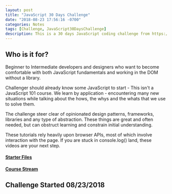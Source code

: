 ```yaml
---
layout: post
title: "JavaScript 30 Days Challenge"
date: "2018-08-23 17:56:16 -0700"
categories: Notes
tags: [Challenge, JavaScript30DaysChallenge]
description: This is a 30 days JavaScript coding challenge from https://javascript30.com/ by Wes Bos
---
```


## Who is it for?

Beginner to Intermediate developers and designers who want to become comfortable with both JavaScript fundamentals and working in the DOM without a library.

Challenger should already know some JavaScript to start - This isn't a JavaScript 101 course. We learn by application - encountering many new situations while talking about the hows, the whys and the whats that we use to solve them.

The challenge steer clear of opinionated design patterns, frameworks, libraries and any type of abstraction. These things are great and often needed, but can obstruct learning and constrain initial understanding.

These tutorials rely heavily upon browser APIs, most of which involve interaction with the page. If you are stuck in console.log() land, these videos are your next step.

#### [Starter Files](https://github.com/wesbos/JavaScript30)

#### [Course Stream](https://courses.wesbos.com)

## Challenge Started 08/23/2018
